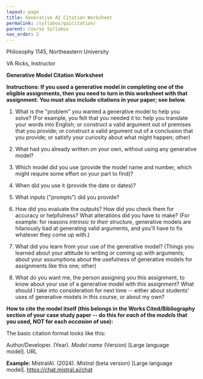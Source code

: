 ```yaml
---
layout: page
title: Generative AI Citation Worksheet
permalink: /syllabus/gaicitation/
parent: Course Syllabus
nav_order: 2
---
```





Philosophy 1145, Northeastern University

VA Ricks, Instructor

**Generative Model Citation Worksheet**

**Instructions: If you used a generative model in completing one of
the eligible assignments, then you need to turn in this worksheet with that
assignment. You must also include citations in your paper; see below.**

1.  What is the "problem" you wanted a generative model to help you
    solve? (For example, you felt that you needed it to: help you
    translate your words into English; or construct a valid argument out
    of premises that you provide; or construct a valid argument out of a
    conclusion that you provide; or satisfy your curiosity about what
    might happen; other)

2.  What had you already written on your own, without using any
    generative model?

3.  Which model did you use (provide the model name and number, which
    might require some effort on your part to find)?

4.  When did you use it (provide the date or dates)?

5.  What inputs ("prompts") did you provide?

6.  How did you evaluate the outputs? How did you check them for
    accuracy or helpfulness? What alterations did you have to make? (For
    example: for reasons *intrinsic to their structure*, generative
    models are hilariously bad at generating valid arguments, and you'll
    have to fix whatever they come up with.)

7.  What did you learn from your use of the generative model? (Things
    you learned about your attitude to writing or coming up with
    arguments; about your assumptions about the usefulness of generative
    models for assignments like this one; other)

8.  What do you want me, the person assigning you this assignment, to
    know about your use of a generative model with this assignment? What
    should I take into consideration for next time -- either about
    students' uses of generative models in this course, or about my own?

**How to cite the model itself (this belongs in the Works
Cited/Bibliography section of your case study paper -- do this for
*each* of the *models* that you used, NOT for each *occasion* of use):**

The basic citation format looks like this:

Author/Developer. (Year). *Model name* (Version) \[Large language
model\]. URL

**Example:** MistralAI. (2024). *Mistral* (beta version) \[Large
language model\]. https://chat.mistral.ai/chat
